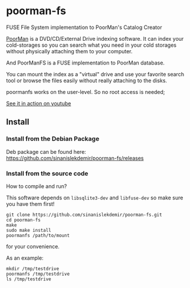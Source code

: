# poorman-fs
FUSE File System implementation to PoorMan's Catalog Creator

[PoorMan](https://github.com/sinanislekdemir/poorman) is a DVD/CD/External Drive
indexing software. It can index your cold-storages so you can search what you need
in your cold storages without physically attaching them to your computer.

And PoorManFS is a FUSE implementation to PoorMan database.

You can mount the index as a "virtual" drive and use your favorite search tool
or browse the files easily without really attaching to the disks.

poormanfs works on the user-level. So no root access is needed;

[See it in action on youtube](https://www.youtube.com/watch?v=EUga7YicvKs)

## Install

### Install from the Debian Package

Deb package can be found here:
https://github.com/sinanislekdemir/poorman-fs/releases

### Install from the source code
How to compile and run?

This software depends on `libsqlite3-dev` and `libfuse-dev` so make sure you have them first!

```
git clone https://github.com/sinanislekdemir/poorman-fs.git
cd poorman-fs
make
sudo make install
poormanfs /path/to/mount
```

for your convenience.

As an example:

```
mkdir /tmp/testdrive
poormanfs /tmp/testdrive
ls /tmp/testdrive
```
